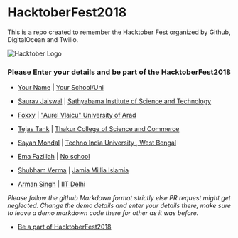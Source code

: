 # HacktoberFest2018
This is a repo created to remember the Hacktober Fest organized by Github, DigitalOcean and Twilio.

![Hacktober Logo ](https://raw.githubusercontent.com/asangam/HacktoberFest2018/master/hacktober_log.png)

### Please Enter your details and be part of the HacktoberFest2018
* [Your Name](http://yourgithuburl) | [Your School/Uni](https://www.youruniurl/)
* [Saurav Jaiswal](https://github.com/sauravjaiswalsj) | [Sathyabama Institute of Science and Technology](http://www.sathyabama.ac.in/)
* [Foxxy](https://github.com/foxxydev) | ["Aurel Vlaicu" University of Arad](http://www.uav.ro)
* [Tejas Tank](https://github.com/majordwarf) | [Thakur College of Science and Commerce](http://tcsc.org.in/)
* [Sayan Mondal](https://github.com/sayanmondal2098) | [Techno India University , West Bengal](http://technoindiauniversity.ac.in)
* [Ema Fazillah](https://github.com/emafazillah) | [No school](https://twitter.com/hashtag/noschool?lang=en)





* [Shubham Verma](https://github.com/shubhamvrm) | [Jamia Millia Islamia](https://www.jmi.ac.in)
* [Arman Singh](https://github.com/armansingh7982) | [IIT Delhi](http://www.iitd.ac.in/)

*Please follow the github Markdown format strictly else PR request might get neglected.*
*Change the demo details and enter your details there, make sure to leave a demo markdown code there for other as it was before.*

* [Be a part of HacktoberFest2018](https://hacktoberfest.digitalocean.com/)

